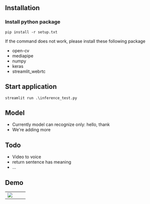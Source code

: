 ## Installation
### Install python package
`pip install -r setup.txt`

If the command does not work, please install these following package
- open-cv
- mediapipe
- numpy
- keras
- streamlit_webrtc

## Start application
`streamlit run .\inference_test.py`

## Model
- Currently model can recognize only: hello, thank
- We're adding more 

## Todo
- Video to voice
- return sentence has meaning
- ...

## Demo
<table>
<tr>
<td width="48%">
  <a href="https://youtu.be/RnHTCP1fINw">
    <img src="demo.gif" />
  </a>
</td>

</tr>
</table>


